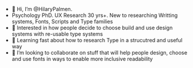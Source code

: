 - 👋 Hi, I’m @HilaryPalmen. 
- Psychology PhD.  UX Research 30 yrs+. New to researching Writting systems, Fonts, Scripts and Type families
- 👀 Interested in how people decide to choose build and use design systems with re-usable type systems 
- 🌱 Learning fast about how to research Type in a strucutred and useful way
- 💞️ I’m looking to collaborate on stuff that will help people design, choose and use fonts in ways to enable more inclusive readability

<!---
HilaryPalmen/HilaryPalmen is a ✨ special ✨ repository because its `README.md` (this file) appears on your GitHub profile.
You can click the Preview link to take a look at your changes.
--->
